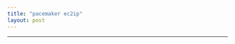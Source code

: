 ```yaml
---
title: "pacemaker ec2ip"
layout: post
---
```


----

<!-- Link definition --> 

[galeo]: https://twitter.com/galeoconsulting "Galeo twitter"

